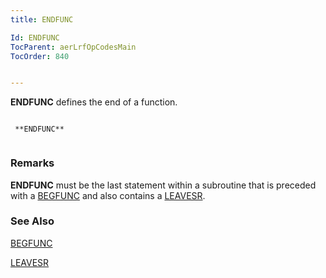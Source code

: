 ```yaml
---
title: ENDFUNC

Id: ENDFUNC
TocParent: aerLrfOpCodesMain
TocOrder: 840


---
```


**ENDFUNC** defines the end of a function. 

```

 **ENDFUNC** 
        
```

### Remarks
**ENDFUNC** must be the last statement within a subroutine that is preceded with a [BEGFUNC](BEGFUNC.html) and also contains a [LEAVESR](LEAVESR.html). 

### See Also
[BEGFUNC](BEGFUNC.html)

[LEAVESR](LEAVESR.html) 
